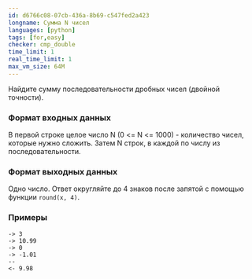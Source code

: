 ```yaml
---
id: d6766c08-07cb-436a-8b69-c547fed2a423
longname: Сумма N чисел
languages: [python]
tags: [for,easy]
checker: cmp_double
time_limit: 1
real_time_limit: 1
max_vm_size: 64M
---
```



Найдите сумму последовательности дробных чисел (двойной точности).

### Формат входных данных

В первой строке целое число N (0 <= N <= 1000) - количество чисел, которые нужно сложить.
Затем N строк, в каждой по числу из последовательности.

### Формат выходных данных

Одно число. Ответ округляйте до 4 знаков после запятой с помощью функции `round(x, 4)`. 

### Примеры

```
-> 3
-> 10.99
-> 0
-> -1.01
--
<- 9.98
```
